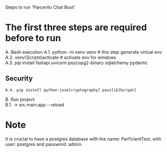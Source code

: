 Steps to run 'Parcerito Chat Boot' 

# The first three steps are required before to run


A. Bash execution
    A.1. python -m venv venv  # this step generate virtual env \
    A.2. venv\Scripts\activate # activate env for windows \
    A.3. pip install fastapi uvicorn psycopg2-binary sqlalchemy pydantic 
## Security
    A.4. pip install python-jose[cryptography] passlib[bcrypt]

B. Run project \
    B.1. -> src.main:app --reload


# Note
It is crucial to have a postgres database with the name: PerficientTest, with user: postgres and password: admin.


